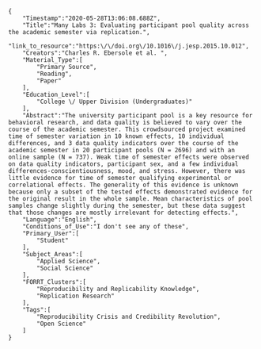 
    {
        "Timestamp":"2020-05-28T13:06:08.688Z",
        "Title":"Many Labs 3: Evaluating participant pool quality across the academic semester via replication.",
        "link_to_resource":"https:\/\/doi.org\/10.1016\/j.jesp.2015.10.012",
        "Creators":"Charles R. Ebersole et al. ",
        "Material_Type":[
            "Primary Source",
            "Reading",
            "Paper"
        ],
        "Education_Level":[
            "College \/ Upper Division (Undergraduates)"
        ],
        "Abstract":"The university participant pool is a key resource for behavioral research, and data quality is believed to vary over the course of the academic semester. This crowdsourced project examined time of semester variation in 10 known effects, 10 individual differences, and 3 data quality indicators over the course of the academic semester in 20 participant pools (N = 2696) and with an online sample (N = 737). Weak time of semester effects were observed on data quality indicators, participant sex, and a few individual differences-conscientiousness, mood, and stress. However, there was little evidence for time of semester qualifying experimental or correlational effects. The generality of this evidence is unknown because only a subset of the tested effects demonstrated evidence for the original result in the whole sample. Mean characteristics of pool samples change slightly during the semester, but these data suggest that those changes are mostly irrelevant for detecting effects.",
        "Language":"English",
        "Conditions_of_Use":"I don't see any of these",
        "Primary_User":[
            "Student"
        ],
        "Subject_Areas":[
            "Applied Science",
            "Social Science"
        ],
        "FORRT_Clusters":[
            "Reproducibility and Replicability Knowledge",
            "Replication Research"
        ],
        "Tags":[
            "Reproducibility Crisis and Credibility Revolution",
            "Open Science"
        ]
    }
